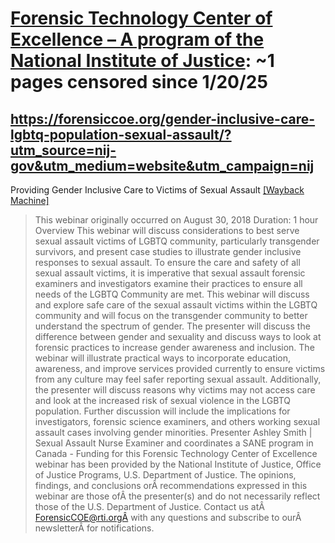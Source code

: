 



# [Forensic Technology Center of Excellence – A program of the National Institute of Justice](forensiccoe.org): ~1 pages censored since 1/20/25

## https://forensiccoe.org/gender-inclusive-care-lgbtq-population-sexual-assault/?utm_source=nij-gov&utm_medium=website&utm_campaign=nij


Providing Gender Inclusive Care to Victims of Sexual Assault [[Wayback Machine]](https://web.archive.org/web/20240000000000*/https://forensiccoe.org/gender-inclusive-care-lgbtq-population-sexual-assault/?utm_source=nij-gov&utm_medium=website&utm_campaign=nij)

> This webinar originally occurred on August 30, 2018 Duration: 1 hour Overview This webinar will discuss considerations to best serve sexual assault victims of LGBTQ community, particularly transgender survivors, and present case studies to illustrate gender inclusive responses to sexual assault. To ensure the care and safety of all sexual assault victims, it is imperative that sexual assault forensic examiners and investigators examine their practices to ensure all needs of the LGBTQ Community are met. This webinar will discuss and explore safe care of the sexual assault victims within the LGBTQ community and will focus on the transgender community to better understand the spectrum of gender. The presenter will discuss the difference between gender and sexuality and discuss ways to look at forensic practices to increase gender awareness and inclusion. The webinar will illustrate practical ways to incorporate education, awareness, and improve services provided currently to ensure victims from any culture may feel safer reporting sexual assault. Additionally, the presenter will discuss reasons why victims may not access care and look at the increased risk of sexual violence in the LGBTQ population. Further discussion will include the implications for investigators, forensic science examiners, and others working sexual assault cases involving gender minorities. Presenter Ashley Smith | Sexual Assault Nurse Examiner and coordinates a SANE program in Canada - Funding for this Forensic Technology Center of Excellence webinar has been provided by the National Institute of Justice, Office of Justice Programs, U.S. Department of Justice. The opinions, findings, and conclusions orÂ recommendations expressed in this webinar are those ofÂ the presenter(s) and do not necessarily reflect those of the U.S. Department of Justice. Contact us atÂ ForensicCOE@rti.orgÂ with any questions and subscribe to ourÂ newsletterÂ for notifications.